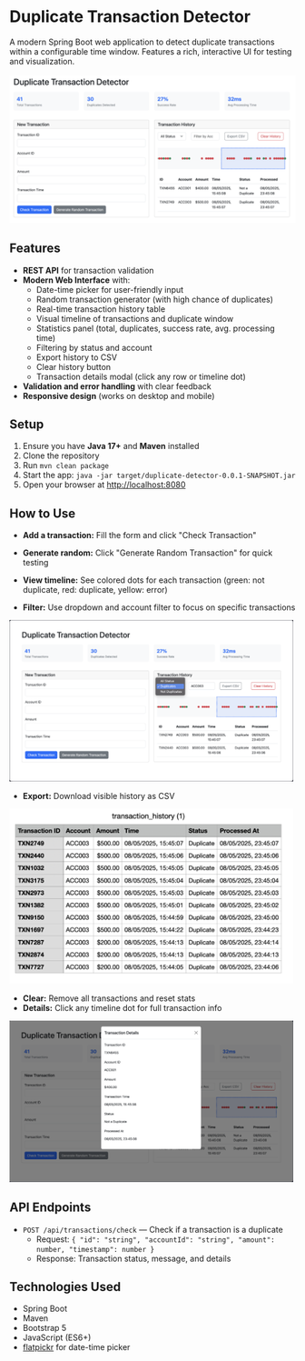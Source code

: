 # Duplicate Transaction Detector

A modern Spring Boot web application to detect duplicate transactions within a configurable time window. Features a rich, interactive UI for testing and visualization.
<br />
<br />
<img src="assets/dashboard-overview.png" alt="Dashboard" width="700"/>

## Features
- **REST API** for transaction validation
- **Modern Web Interface** with:
  - Date-time picker for user-friendly input
  - Random transaction generator (with high chance of duplicates)
  - Real-time transaction history table
  - Visual timeline of transactions and duplicate window
  - Statistics panel (total, duplicates, success rate, avg. processing time)
  - Filtering by status and account
  - Export history to CSV
  - Clear history button
  - Transaction details modal (click any row or timeline dot)
- **Validation and error handling** with clear feedback
- **Responsive design** (works on desktop and mobile)

## Setup
1. Ensure you have **Java 17+** and **Maven** installed
2. Clone the repository
3. Run `mvn clean package`
4. Start the app: `java -jar target/duplicate-detector-0.0.1-SNAPSHOT.jar`
5. Open your browser at [http://localhost:8080](http://localhost:8080)

## How to Use
- **Add a transaction:** Fill the form and click "Check Transaction"
- **Generate random:** Click "Generate Random Transaction" for quick testing
- **View timeline:** See colored dots for each transaction (green: not duplicate, red: duplicate, yellow: error)

- **Filter:** Use dropdown and account filter to focus on specific transactions
<img src="assets/filtered-transactions.png" alt="Filtered-Transactions" width="500"/>

- **Export:** Download visible history as CSV
<img src="assets/exported-csv.png" alt="CSV Export" width="500"/>

- **Clear:** Remove all transactions and reset stats
- **Details:** Click any timeline dot for full transaction info
<img src="assets/transaction-modal.png" alt="Transaction Modal" width="500"/>

## API Endpoints
- `POST /api/transactions/check` — Check if a transaction is a duplicate
  - Request: `{ "id": "string", "accountId": "string", "amount": number, "timestamp": number }`
  - Response: Transaction status, message, and details

## Technologies Used
- Spring Boot
- Maven
- Bootstrap 5
- JavaScript (ES6+)
- [flatpickr](https://flatpickr.js.org/) for date-time picker

